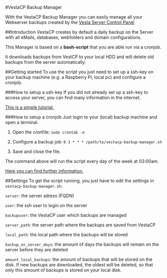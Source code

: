 #VestaCP Backup Manager

With the VestaCP Backup Manager you can easily manage all your Webserver backups created by the <a href="http://vestacp.com" target="_blank">Vesta Server Control Panel</a>



##Introduction
VestaCP creates by default a daily backup on the Server with all eMails, databases, webfolders and domain configurations.

This Manager is based on a __bash-script__ that you are able run via a cronjob.

It downloads backups from VestCP to your local HDD and will delete old backups from the server automatically.

##Getting started
To use the script you just need to set up a ssh-key on your backup machine (e.g. a Raspberry Pi, local pc) and configure a cronjob.

###How to setup a ssh-key
If you did not already set up a ssh-key to access your server, you can find many information in the internet.

<a href="https://www.digitalocean.com/community/tutorials/how-to-set-up-ssh-keys--2" target="_blank">This is a simple tutorial.</a>


###How to setup a cronjob
Just login to your (local) backup machine and open a terminal.

1. Open the cronfile:
`sudo crontab -e`

2. Configure a backup job: `0 3 * * * /path/to/vestacp-backup-manager.sh`

3. Save and close the file.

The command above will run the script every day of the week at 03:00am.

<a href="https://help.ubuntu.com/community/CronHowto" target="_blank">Here you can find further information.</a>


##Settings
To get the script running, you just have to edit the settings in `vestacp-backup-manager.sh`:

`server`: the server adress (FQDN)

`user`: the ssh user to login on the server

`backupuser`: the VestaCP user which backups are managed

`server_path`: the server path where the backups are saved from VestaCP

`local_path`: the local path where the backups will be stored

`backup_on_server_days`: the amount of days the backups will remain on the server before they are deleted

`amount_local_backups`: the amount of backups that will be stored on the disk. If new backups are downloaded, the oldest will be deleted, so that only this amount of backups is stored on your local disk.
